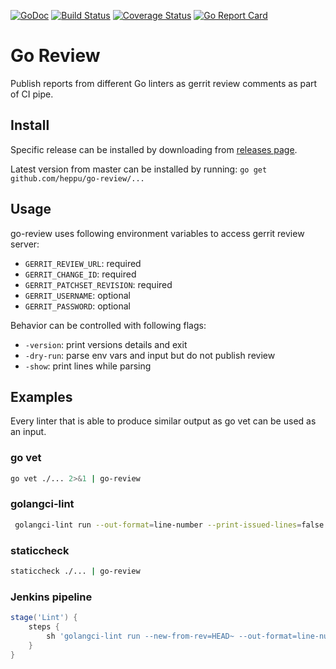 [![GoDoc](https://godoc.org/github.com/heppu/go-review?status.svg)](https://godoc.org/github.com/heppu/go-review)
[![Build Status](https://travis-ci.com/heppu/go-review.svg?branch=master)](https://travis-ci.com/heppu/go-review)
[![Coverage Status](https://coveralls.io/repos/github/heppu/go-review/badge.svg?branch=master)](https://coveralls.io/github/heppu/go-review?branch=master)
[![Go Report Card](https://goreportcard.com/badge/github.com/heppu/go-review)](https://goreportcard.com/report/github.com/heppu/go-review)

# Go Review
Publish reports from different Go linters as gerrit review comments as part of CI pipe.

## Install

Specific release can be installed by downloading from [releases page](https://github.com/heppu/go-review/releases).

Latest version from master can be installed by running: `go get github.com/heppu/go-review/...`

## Usage

go-review uses following environment variables to access gerrit review server:

- `GERRIT_REVIEW_URL`: required
- `GERRIT_CHANGE_ID`: required
- `GERRIT_PATCHSET_REVISION`: required
- `GERRIT_USERNAME`: optional
- `GERRIT_PASSWORD`: optional

Behavior can be controlled with following flags:

 - `-version`: print versions details and exit
 - `-dry-run`: parse env vars and input but do not publish review
 - `-show`: print lines while parsing

## Examples
Every linter that is able to produce similar output as go vet can be used as an input.

### go vet

```sh
go vet ./... 2>&1 | go-review
```

### golangci-lint

```sh
 golangci-lint run --out-format=line-number --print-issued-lines=false | go-review
```

### staticcheck

```sh
staticcheck ./... | go-review
```

### Jenkins pipeline

```groovy
stage('Lint') {
    steps {
        sh 'golangci-lint run --new-from-rev=HEAD~ --out-format=line-number --print-issued-lines=false | go-review'
    }
}
```


